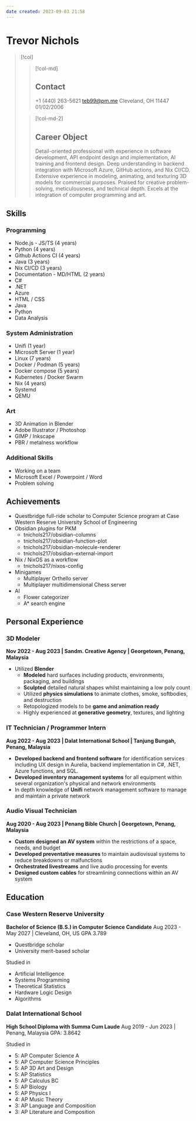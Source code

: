 ```yaml
---
date created: 2023-09-03 21:58
---
```


# Trevor Nichols

> [!col]
>
> > [!col-md]
> >
> > ## Contact
> >
> > +1 (440) 263-5621
> > <teb99@pm.me>
> > Cleveland, OH 11447
> > 01/02/2006
>
> > [!col-md-2]
> >
> > ## Career Object
> >
> > Detail-oriented professional with experience in software development, API endpoint design and implementation, AI training and frontend design. Deep understanding in backend integration with Microsoft Azure, GitHub actions, and Nix CI/CD. Extensive experience in modeling, animating, and texturing 3D models for commercial purposes. Praised for creative problem-solving, meticulousness, and technical depth. Excels at the integration of computer programming and art.

## Skills

### Programming

- Node.js - JS/TS (4 years)
- Python (4 years)
- Github Actions CI (4 years)
- Java (3 years)
- Nix CI/CD (3 years)
- Documentation - MD/HTML (2 years)
- C#
- .NET
- Azure
- HTML / CSS
- Java
- Python
- Data Analysis

### System Administration

- Unifi (1 year)
- Microsoft Server (1 year)
- Linux (7 years)
- Docker / Podman (5 years)
- Docker compose (5 years)
- Kubernetes / Docker Swarm
- Nix (4 years)
- Systemd
- QEMU

### Art

- 3D Animation in Blender
- Adobe Illustrator / Photoshop
- GIMP / Inkscape
- PBR / metalness workflow

### Additional Skills

- Working on a team
- Microsoft Excel / Powerpoint / Word
- Problem solving

## Achievements

- Questbridge full-ride scholar to Computer Science program at Case Western Reserve University School of Engineering
- Obsidian plugins for PKM
	- tnichols217/obsidian-columns
	- tnichols217/obsidian-function-plot
	- tnichols217/obsidian-molecule-renderer
	- tnichols217/obsidian-external-import
- Nix / NixOS as a workflow
	- tnichols217/nixos-config
- Minigames
	- Multiplayer Orthello server
	- Multiplayer multidimensional Chess server
- AI
	- Flower categorizer
	- A\* search engine

## Personal Experience

### 3D Modeler

**Nov 2022 - Aug 2023 | Sandm. Creative Agency | Georgetown, Penang, Malaysia**

- Utilized **Blender**
	- **Modeled** hard surfaces including products, environments, packaging, and buildings
	- **Sculpted** detailed natural shapes whilst maintaining a low poly count
	- Utilized **physics simulations** to animate clothes, smoke, softbodies, and destruction
	- Retopologized models to be **game and animation ready**
	- Highly experienced at **generative geometry**, textures, and lighting

### IT Technician / Programmer Intern

**Aug 2022 - Aug 2023 | Dalat International School | Tanjung Bungah, Penang, Malaysia**

- **Developed backend and frontend software** for identification services including UX design in Aurelia, backend implementation in C#, .NET, Azure functions, and SQL.
- **Developed inventory management systems** for all equipment within several organization's physical and network environments
- In depth knowledge of **Unifi** network management software to manage and maintain a private network

### Audio Visual Technician

**Aug 2020 - Aug 2023 | Penang Bible Church | Georgetown, Penang, Malaysia**

- **Custom designed an AV system** within the restrictions of a space, needs, and budget
- **Developed preventative measures** to maintain audiovisual systems to reduce breakdowns or malfunctions
- **Orchestrated livestreams** and live audio processing for events
- **Designed custom cables** for streamlining connections within an AV system

## Education

### Case Western Reserve University

**Bachelor of Science (B.S.) in Computer Science Candidate**
Aug 2023 - May 2027 |  Cleveland, OH, US
GPA 3.789
- Questbridge scholar
- University merit-based scholar

Studied in
- Artificial Intelligence
- Systems Programming
- Theoretical Statistics
- Hardware Logic Design
- Algorithms

### Dalat International School

**High School Diploma with Summa Cum Laude**
Aug 2019 - Jun 2023 |  Penang, Malaysia
GPA: 3.8642

Studied in
- 5: AP Computer Science A
- 5: AP Computer Science Principles
- 5: AP 3D Art and Design
- 5: AP Statistics
- 5: AP Calculus BC
- 5: AP Biology
- 5: AP Physics I
- 4: AP Music Theory
- 3: AP Language and Composition
- 3: AP Literature and Composition
